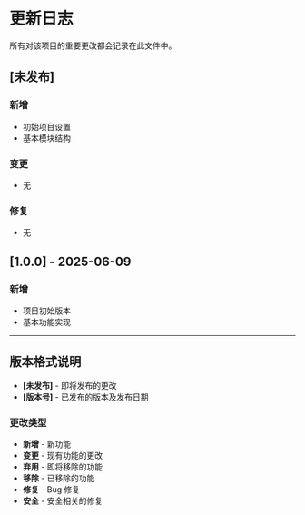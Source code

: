 
# 更新日志

所有对该项目的重要更改都会记录在此文件中。

## [未发布]

### 新增
- 初始项目设置
- 基本模块结构

### 变更
- 无

### 修复
- 无

## [1.0.0] - 2025-06-09

### 新增
- 项目初始版本
- 基本功能实现

---

## 版本格式说明

- **[未发布]** - 即将发布的更改
- **[版本号]** - 已发布的版本及发布日期

### 更改类型

- **新增** - 新功能
- **变更** - 现有功能的更改
- **弃用** - 即将移除的功能
- **移除** - 已移除的功能
- **修复** - Bug 修复
- **安全** - 安全相关的修复
